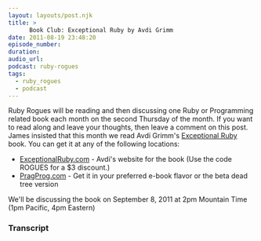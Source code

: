 ```yaml
---
layout: layouts/post.njk
title: >
      Book Club: Exceptional Ruby by Avdi Grimm
date: 2011-08-19 23:48:20
episode_number: 
duration: 
audio_url: 
podcast: ruby-rogues
tags: 
  - ruby_rogues
  - podcast
---
```


Ruby Rogues will be reading and then discussing one Ruby or Programming related book each month on the second Thursday of the month. If you want to read along and leave your thoughts, then leave a comment on this post. James insisted that this month we read Avdi Grimm's [Exceptional Ruby](http://exceptionalruby.com/) book. You can get it at any of the following locations:

- [ExceptionalRuby.com](http://exceptionalruby.com/) - Avdi's website for the book (Use the code ROGUES for a $3 discount.)
- [PragProg.com](http://pragprog.com/book/ager/exceptional-ruby) - Get it in your preferred e-book flavor or the beta dead tree version

We'll be discussing the book on September 8, 2011 at 2pm Mountain Time (1pm Pacific, 4pm Eastern)


### Transcript


